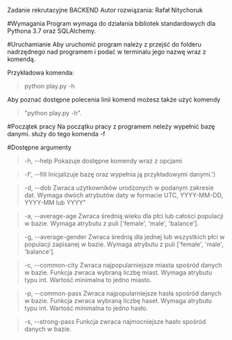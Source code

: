 Zadanie rekrutacyjne BACKEND
Autor rozwiązania: Rafał Nitychoruk

#Wymagania
Program wymaga do działania bibliotek standardowych dla Pythona 3.7 oraz SQLAlchemy.

#Uruchamianie
Aby uruchomić program należy z przejść do folderu nadrzędnego nad programem i podać w terminalu jego nazwę wraz z komendą.

Przykładowa komenda:
>python play.py -h

Aby poznać dostępne polecenia linii komend możesz także użyć komendy
>"python play.py -h".

#Początek pracy
Na początku pracy z programem neleży wypełnić bazę danymi.
służy do tego komenda -f

#Dostępne argumenty

>-h, --help
    Pokazuje dostępne komendy wraz z opcjami

>-f', --fill
    Inicjalizuje bazę oraz wypełnia ją przykładowymi danymi.')

>-d, --dob
    Zwraca użytkowników urodzonych w podanym zakresie dat.
    Wymaga dwóch atrybutów daty w formacie UTC, YYYY-MM-DD, YYYY-MM lub YYYY"

>-a, --average-age
    Zwraca średnią wieku dla płci lub całości populacji w bazie.
    Wymaga atrybutu z puli ['female', 'male', 'balance'].

>-g, --average-gender
    Zwraca średnią dla jednej lub wszystkich płci w populacji zapisanej w bazie.
    Wymaga atrybutu z puli ['female', 'male', 'balance'].

>-c, --common-city
    Zwraca najpopularniejsze miasta spośród danych w bazie. Funkcja zwraca wybraną liczbę miast.
    Wymaga atrybutu typu int. Wartość minimalna to jedno miasto.

>-p, --common-pass
    Zwraca najpopularniejsze hasła spośród danych w bazie. Funkcja zwraca wybraną liczbę haseł.
    Wymaga atrybutu typu int. Wartość minimalna to jedno hasło.

>-s, --strong-pass
    Funkcja zwraca najmocniejsze hasło spośród danych w bazie.

